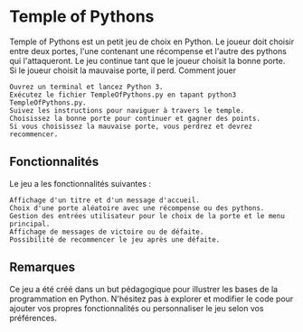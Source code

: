 
# Temple of Pythons

Temple of Pythons est un petit jeu de choix en Python. Le joueur doit choisir entre deux portes, l'une contenant une récompense et l'autre des pythons qui l'attaqueront. Le jeu continue tant que le joueur choisit la bonne porte. Si le joueur choisit la mauvaise porte, il perd.
Comment jouer

    Ouvrez un terminal et lancez Python 3.
    Exécutez le fichier TempleOfPythons.py en tapant python3 TempleOfPythons.py.
    Suivez les instructions pour naviguer à travers le temple.
    Choisissez la bonne porte pour continuer et gagner des points.
    Si vous choisissez la mauvaise porte, vous perdrez et devrez recommencer.

## Fonctionnalités

Le jeu a les fonctionnalités suivantes :

    Affichage d'un titre et d'un message d'accueil.
    Choix d'une porte aléatoire avec une récompense ou des pythons.
    Gestion des entrées utilisateur pour le choix de la porte et le menu principal.
    Affichage de messages de victoire ou de défaite.
    Possibilité de recommencer le jeu après une défaite.

## Remarques

Ce jeu a été créé dans un but pédagogique pour illustrer les bases de la programmation en Python. N'hésitez pas à explorer et modifier le code pour ajouter vos propres fonctionnalités ou personnaliser le jeu selon vos préférences.
